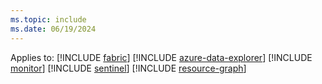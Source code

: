 ```yaml
---
ms.topic: include
ms.date: 06/19/2024
---
```

Applies to: [!INCLUDE [fabric](fabric.md)] [!INCLUDE [azure-data-explorer](azure-data-explorer.md)] [!INCLUDE [monitor](monitor.md)] [!INCLUDE [sentinel](sentinel.md)] [!INCLUDE [resource-graph](resource-graph.md)]